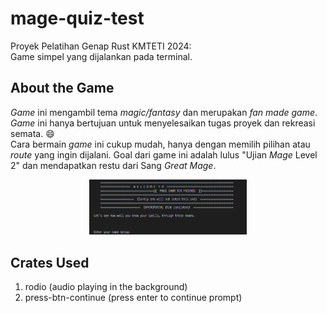 # mage-quiz-test
Proyek Pelatihan Genap Rust KMTETI 2024:  
Game simpel yang dijalankan pada terminal.

## About the Game
*Game* ini mengambil tema *magic/fantasy* dan merupakan *fan made game*. *Game* ini hanya bertujuan untuk menyelesaikan tugas proyek dan rekreasi semata. 😄  
Cara bermain *game* ini cukup mudah, hanya dengan memilih pilihan atau *route* yang ingin dijalani. Goal dari game ini adalah lulus "Ujian *Mage* Level 2" 
dan mendapatkan restu dari Sang *Great Mage*.  
<div align="center">
  <img src="preview/preview.png" alt="preview" style="width: 50%; height: auto;">
</div>

## Crates Used
1. rodio (audio playing in the background)
2. press-btn-continue (press enter to continue prompt)
